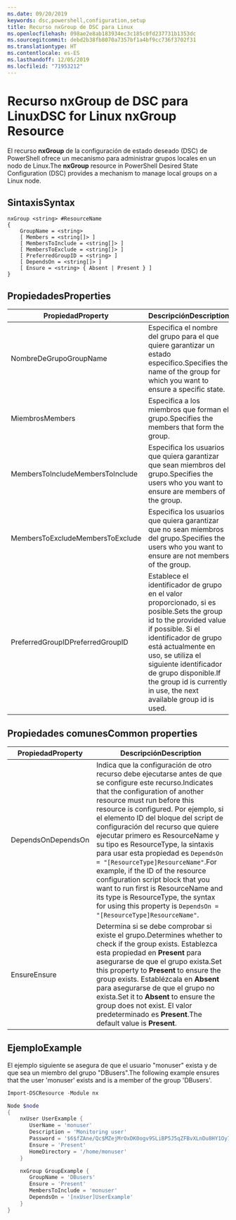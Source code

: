 ```yaml
---
ms.date: 09/20/2019
keywords: dsc,powershell,configuration,setup
title: Recurso nxGroup de DSC para Linux
ms.openlocfilehash: 098ae2e8ab183934ec3c185c0fd237731b1353dc
ms.sourcegitcommit: debd2b38fb8070a7357bf1a4bf9cc736f3702f31
ms.translationtype: HT
ms.contentlocale: es-ES
ms.lasthandoff: 12/05/2019
ms.locfileid: "71953212"
---
```

# <a name="dsc-for-linux-nxgroup-resource"></a><span data-ttu-id="8eca1-103">Recurso nxGroup de DSC para Linux</span><span class="sxs-lookup"><span data-stu-id="8eca1-103">DSC for Linux nxGroup Resource</span></span>

<span data-ttu-id="8eca1-104">El recurso **nxGroup** de la configuración de estado deseado (DSC) de PowerShell ofrece un mecanismo para administrar grupos locales en un nodo de Linux.</span><span class="sxs-lookup"><span data-stu-id="8eca1-104">The **nxGroup** resource in PowerShell Desired State Configuration (DSC) provides a mechanism to manage local groups on a Linux node.</span></span>

## <a name="syntax"></a><span data-ttu-id="8eca1-105">Sintaxis</span><span class="sxs-lookup"><span data-stu-id="8eca1-105">Syntax</span></span>

```Syntax
nxGroup <string> #ResourceName
{
    GroupName = <string>
    [ Members = <string[]> ]
    [ MembersToInclude = <string[]> ]
    [ MembersToExclude = <string[]> ]
    [ PreferredGroupID = <string> ]
    [ DependsOn = <string[]> ]
    [ Ensure = <string> { Absent | Present } ]
}
```

## <a name="properties"></a><span data-ttu-id="8eca1-106">Propiedades</span><span class="sxs-lookup"><span data-stu-id="8eca1-106">Properties</span></span>

|<span data-ttu-id="8eca1-107">Propiedad</span><span class="sxs-lookup"><span data-stu-id="8eca1-107">Property</span></span> |<span data-ttu-id="8eca1-108">Descripción</span><span class="sxs-lookup"><span data-stu-id="8eca1-108">Description</span></span> |
|---|---|
|<span data-ttu-id="8eca1-109">NombreDeGrupo</span><span class="sxs-lookup"><span data-stu-id="8eca1-109">GroupName</span></span> |<span data-ttu-id="8eca1-110">Especifica el nombre del grupo para el que quiere garantizar un estado específico.</span><span class="sxs-lookup"><span data-stu-id="8eca1-110">Specifies the name of the group for which you want to ensure a specific state.</span></span> |
|<span data-ttu-id="8eca1-111">Miembros</span><span class="sxs-lookup"><span data-stu-id="8eca1-111">Members</span></span> |<span data-ttu-id="8eca1-112">Especifica a los miembros que forman el grupo.</span><span class="sxs-lookup"><span data-stu-id="8eca1-112">Specifies the members that form the group.</span></span> |
|<span data-ttu-id="8eca1-113">MembersToInclude</span><span class="sxs-lookup"><span data-stu-id="8eca1-113">MembersToInclude</span></span> |<span data-ttu-id="8eca1-114">Especifica los usuarios que quiera garantizar que sean miembros del grupo.</span><span class="sxs-lookup"><span data-stu-id="8eca1-114">Specifies the users who you want to ensure are members of the group.</span></span> |
|<span data-ttu-id="8eca1-115">MembersToExclude</span><span class="sxs-lookup"><span data-stu-id="8eca1-115">MembersToExclude</span></span> |<span data-ttu-id="8eca1-116">Especifica los usuarios que quiera garantizar que no sean miembros del grupo.</span><span class="sxs-lookup"><span data-stu-id="8eca1-116">Specifies the users who you want to ensure are not members of the group.</span></span> |
|<span data-ttu-id="8eca1-117">PreferredGroupID</span><span class="sxs-lookup"><span data-stu-id="8eca1-117">PreferredGroupID</span></span> |<span data-ttu-id="8eca1-118">Establece el identificador de grupo en el valor proporcionado, si es posible.</span><span class="sxs-lookup"><span data-stu-id="8eca1-118">Sets the group id to the provided value if possible.</span></span> <span data-ttu-id="8eca1-119">Si el identificador de grupo está actualmente en uso, se utiliza el siguiente identificador de grupo disponible.</span><span class="sxs-lookup"><span data-stu-id="8eca1-119">If the group id is currently in use, the next available group id is used.</span></span> |

## <a name="common-properties"></a><span data-ttu-id="8eca1-120">Propiedades comunes</span><span class="sxs-lookup"><span data-stu-id="8eca1-120">Common properties</span></span>

|<span data-ttu-id="8eca1-121">Propiedad</span><span class="sxs-lookup"><span data-stu-id="8eca1-121">Property</span></span> |<span data-ttu-id="8eca1-122">Descripción</span><span class="sxs-lookup"><span data-stu-id="8eca1-122">Description</span></span> |
|---|---|
|<span data-ttu-id="8eca1-123">DependsOn</span><span class="sxs-lookup"><span data-stu-id="8eca1-123">DependsOn</span></span> |<span data-ttu-id="8eca1-124">Indica que la configuración de otro recurso debe ejecutarse antes de que se configure este recurso.</span><span class="sxs-lookup"><span data-stu-id="8eca1-124">Indicates that the configuration of another resource must run before this resource is configured.</span></span> <span data-ttu-id="8eca1-125">Por ejemplo, si el elemento ID del bloque del script de configuración del recurso que quiere ejecutar primero es ResourceName y su tipo es ResourceType, la sintaxis para usar esta propiedad es `DependsOn = "[ResourceType]ResourceName"`.</span><span class="sxs-lookup"><span data-stu-id="8eca1-125">For example, if the ID of the resource configuration script block that you want to run first is ResourceName and its type is ResourceType, the syntax for using this property is `DependsOn = "[ResourceType]ResourceName"`.</span></span> |
|<span data-ttu-id="8eca1-126">Ensure</span><span class="sxs-lookup"><span data-stu-id="8eca1-126">Ensure</span></span> |<span data-ttu-id="8eca1-127">Determina si se debe comprobar si existe el grupo.</span><span class="sxs-lookup"><span data-stu-id="8eca1-127">Determines whether to check if the group exists.</span></span> <span data-ttu-id="8eca1-128">Establezca esta propiedad en **Present** para asegurarse de que el grupo exista.</span><span class="sxs-lookup"><span data-stu-id="8eca1-128">Set this property to **Present** to ensure the group exists.</span></span> <span data-ttu-id="8eca1-129">Establézcala en **Absent** para asegurarse de que el grupo no exista.</span><span class="sxs-lookup"><span data-stu-id="8eca1-129">Set it to **Absent** to ensure the group does not exist.</span></span> <span data-ttu-id="8eca1-130">El valor predeterminado es **Present**.</span><span class="sxs-lookup"><span data-stu-id="8eca1-130">The default value is **Present**.</span></span> |

## <a name="example"></a><span data-ttu-id="8eca1-131">Ejemplo</span><span class="sxs-lookup"><span data-stu-id="8eca1-131">Example</span></span>

<span data-ttu-id="8eca1-132">El ejemplo siguiente se asegura de que el usuario "monuser" exista y de que sea un miembro del grupo "DBusers".</span><span class="sxs-lookup"><span data-stu-id="8eca1-132">The following example ensures that the user 'monuser' exists and is a member of the group 'DBusers'.</span></span>

```powershell
Import-DSCResource -Module nx

Node $node
{
    nxUser UserExample {
       UserName = 'monuser'
       Description = 'Monitoring user'
       Password = '$6$fZAne/Qc$MZejMrOxDK0ogv9SLiBP5J5qZFBvXLnDu8HY1Oy7ycX.Y3C7mGPUfeQy3A82ev3zIabhDQnj2ayeuGn02CqE/0'
       Ensure = 'Present'
       HomeDirectory = '/home/monuser'
    }

    nxGroup GroupExample {
       GroupName = 'DBusers'
       Ensure = 'Present'
       MembersToInclude = 'monuser'
       DependsOn = '[nxUser]UserExample'
    }
}
```